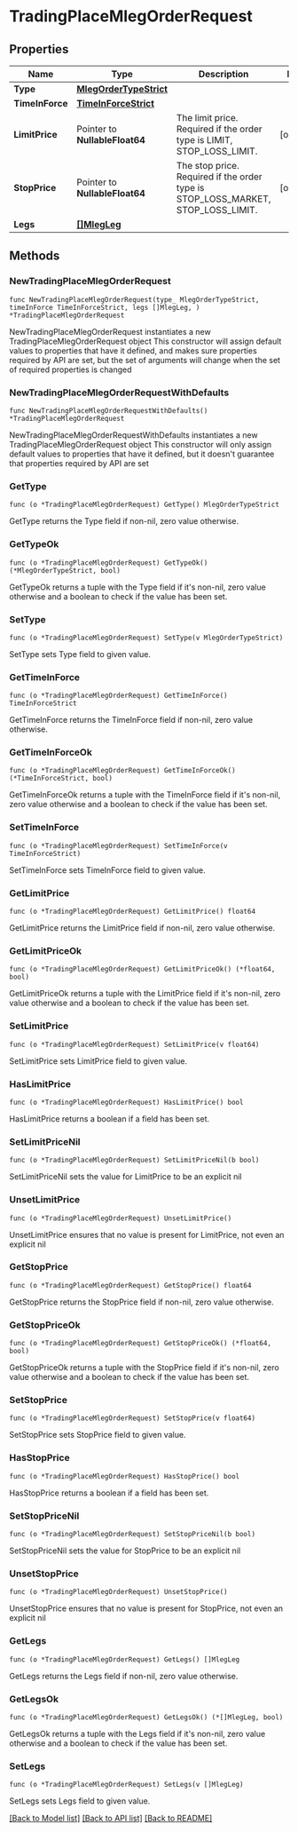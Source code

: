 # TradingPlaceMlegOrderRequest

## Properties

Name | Type | Description | Notes
------------ | ------------- | ------------- | -------------
**Type** | [**MlegOrderTypeStrict**](MlegOrderTypeStrict.md) |  | 
**TimeInForce** | [**TimeInForceStrict**](TimeInForceStrict.md) |  | 
**LimitPrice** | Pointer to **NullableFloat64** | The limit price. Required if the order type is LIMIT, STOP_LOSS_LIMIT. | [optional] 
**StopPrice** | Pointer to **NullableFloat64** | The stop price. Required if the order type is STOP_LOSS_MARKET, STOP_LOSS_LIMIT. | [optional] 
**Legs** | [**[]MlegLeg**](MlegLeg.md) |  | 

## Methods

### NewTradingPlaceMlegOrderRequest

`func NewTradingPlaceMlegOrderRequest(type_ MlegOrderTypeStrict, timeInForce TimeInForceStrict, legs []MlegLeg, ) *TradingPlaceMlegOrderRequest`

NewTradingPlaceMlegOrderRequest instantiates a new TradingPlaceMlegOrderRequest object
This constructor will assign default values to properties that have it defined,
and makes sure properties required by API are set, but the set of arguments
will change when the set of required properties is changed

### NewTradingPlaceMlegOrderRequestWithDefaults

`func NewTradingPlaceMlegOrderRequestWithDefaults() *TradingPlaceMlegOrderRequest`

NewTradingPlaceMlegOrderRequestWithDefaults instantiates a new TradingPlaceMlegOrderRequest object
This constructor will only assign default values to properties that have it defined,
but it doesn't guarantee that properties required by API are set

### GetType

`func (o *TradingPlaceMlegOrderRequest) GetType() MlegOrderTypeStrict`

GetType returns the Type field if non-nil, zero value otherwise.

### GetTypeOk

`func (o *TradingPlaceMlegOrderRequest) GetTypeOk() (*MlegOrderTypeStrict, bool)`

GetTypeOk returns a tuple with the Type field if it's non-nil, zero value otherwise
and a boolean to check if the value has been set.

### SetType

`func (o *TradingPlaceMlegOrderRequest) SetType(v MlegOrderTypeStrict)`

SetType sets Type field to given value.


### GetTimeInForce

`func (o *TradingPlaceMlegOrderRequest) GetTimeInForce() TimeInForceStrict`

GetTimeInForce returns the TimeInForce field if non-nil, zero value otherwise.

### GetTimeInForceOk

`func (o *TradingPlaceMlegOrderRequest) GetTimeInForceOk() (*TimeInForceStrict, bool)`

GetTimeInForceOk returns a tuple with the TimeInForce field if it's non-nil, zero value otherwise
and a boolean to check if the value has been set.

### SetTimeInForce

`func (o *TradingPlaceMlegOrderRequest) SetTimeInForce(v TimeInForceStrict)`

SetTimeInForce sets TimeInForce field to given value.


### GetLimitPrice

`func (o *TradingPlaceMlegOrderRequest) GetLimitPrice() float64`

GetLimitPrice returns the LimitPrice field if non-nil, zero value otherwise.

### GetLimitPriceOk

`func (o *TradingPlaceMlegOrderRequest) GetLimitPriceOk() (*float64, bool)`

GetLimitPriceOk returns a tuple with the LimitPrice field if it's non-nil, zero value otherwise
and a boolean to check if the value has been set.

### SetLimitPrice

`func (o *TradingPlaceMlegOrderRequest) SetLimitPrice(v float64)`

SetLimitPrice sets LimitPrice field to given value.

### HasLimitPrice

`func (o *TradingPlaceMlegOrderRequest) HasLimitPrice() bool`

HasLimitPrice returns a boolean if a field has been set.

### SetLimitPriceNil

`func (o *TradingPlaceMlegOrderRequest) SetLimitPriceNil(b bool)`

 SetLimitPriceNil sets the value for LimitPrice to be an explicit nil

### UnsetLimitPrice
`func (o *TradingPlaceMlegOrderRequest) UnsetLimitPrice()`

UnsetLimitPrice ensures that no value is present for LimitPrice, not even an explicit nil
### GetStopPrice

`func (o *TradingPlaceMlegOrderRequest) GetStopPrice() float64`

GetStopPrice returns the StopPrice field if non-nil, zero value otherwise.

### GetStopPriceOk

`func (o *TradingPlaceMlegOrderRequest) GetStopPriceOk() (*float64, bool)`

GetStopPriceOk returns a tuple with the StopPrice field if it's non-nil, zero value otherwise
and a boolean to check if the value has been set.

### SetStopPrice

`func (o *TradingPlaceMlegOrderRequest) SetStopPrice(v float64)`

SetStopPrice sets StopPrice field to given value.

### HasStopPrice

`func (o *TradingPlaceMlegOrderRequest) HasStopPrice() bool`

HasStopPrice returns a boolean if a field has been set.

### SetStopPriceNil

`func (o *TradingPlaceMlegOrderRequest) SetStopPriceNil(b bool)`

 SetStopPriceNil sets the value for StopPrice to be an explicit nil

### UnsetStopPrice
`func (o *TradingPlaceMlegOrderRequest) UnsetStopPrice()`

UnsetStopPrice ensures that no value is present for StopPrice, not even an explicit nil
### GetLegs

`func (o *TradingPlaceMlegOrderRequest) GetLegs() []MlegLeg`

GetLegs returns the Legs field if non-nil, zero value otherwise.

### GetLegsOk

`func (o *TradingPlaceMlegOrderRequest) GetLegsOk() (*[]MlegLeg, bool)`

GetLegsOk returns a tuple with the Legs field if it's non-nil, zero value otherwise
and a boolean to check if the value has been set.

### SetLegs

`func (o *TradingPlaceMlegOrderRequest) SetLegs(v []MlegLeg)`

SetLegs sets Legs field to given value.



[[Back to Model list]](../README.md#documentation-for-models) [[Back to API list]](../README.md#documentation-for-api-endpoints) [[Back to README]](../README.md)



